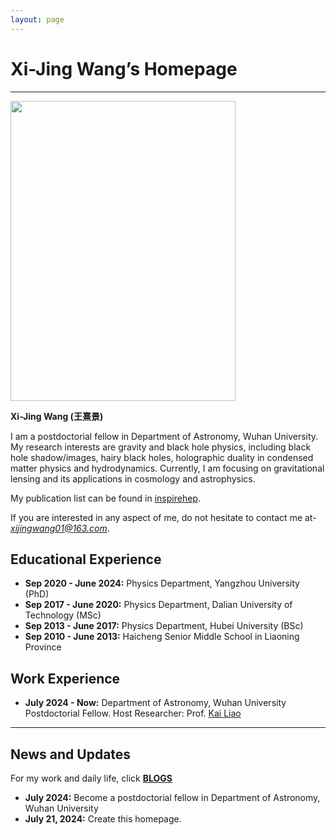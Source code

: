 ```yaml
---
layout: page
---
```


# Xi-Jing Wang’s Homepage

<hr>

<img src="https://wxj-gravity.github.io/caihanlin.png" class="floatpic" width="360" height="480">

**Xi-Jing Wang (王熹景)**

I am a postdoctorial fellow in Department of Astronomy, Wuhan University. My research interests are gravity and black hole physics, including black hole shadow/images, hairy black holes, holographic duality in condensed matter physics and hydrodynamics. Currently, I am focusing on gravitational lensing and its applications in cosmology and astrophysics.

My publication list can be found in [inspirehep](https://inspirehep.net/authors/1899373?ui-citation-summary=true).

If you are interested in any aspect of me, do not hesitate to contact me at-*xijingwang01@163.com*.

## Educational Experience 

- **Sep 2020 - June 2024:** Physics Department, Yangzhou University (PhD)
- **Sep 2017 - June 2020:** Physics Department, Dalian University of Technology (MSc)
- **Sep 2013 - June 2017:** Physics Department, Hubei University (BSc)
- **Sep 2010 - June 2013:** Haicheng Senior Middle School in Liaoning Province 

## Work Experience

- **July 2024 - Now:** Department of Astronomy, Wuhan University
  Postdoctorial Fellow. Host Researcher: Prof. [Kai Liao](https://physics.whu.edu.cn/info/1272/6656.htm)
  
---


## News and Updates
 For my work and daily life, click [**BLOGS**](https://wxj-gravity.github.io//blogs/)

- **July 2024:** Become a postdoctorial fellow in Department of Astronomy, Wuhan University
- **July 21, 2024:** Create this homepage.


